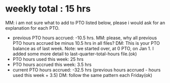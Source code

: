 # weekly total : 15 hrs
MM: i am not sure what to add to PTO listed below, please i would ask for an explanation for each PTO.
* previous PTO hours accrued: -10.5 hrs. MM: please, why all previous PTO hours accrued be minus 10.5 hrs in all files? DM: This is your PTO balance as of last week. Note: we started over, at 0 PTO, on Jan 1. I added some more detail to last-quarter-total-hours file.(ok)
* PTO hours used this week: 25 hrs
* PTO hours accrued this week: 3.5 hrs
* current PTO hours accrued: -32.5 hrs (previous hours accrued - hours used this week + 3.5) 
DM: follow the same pattern each Friday(ok)